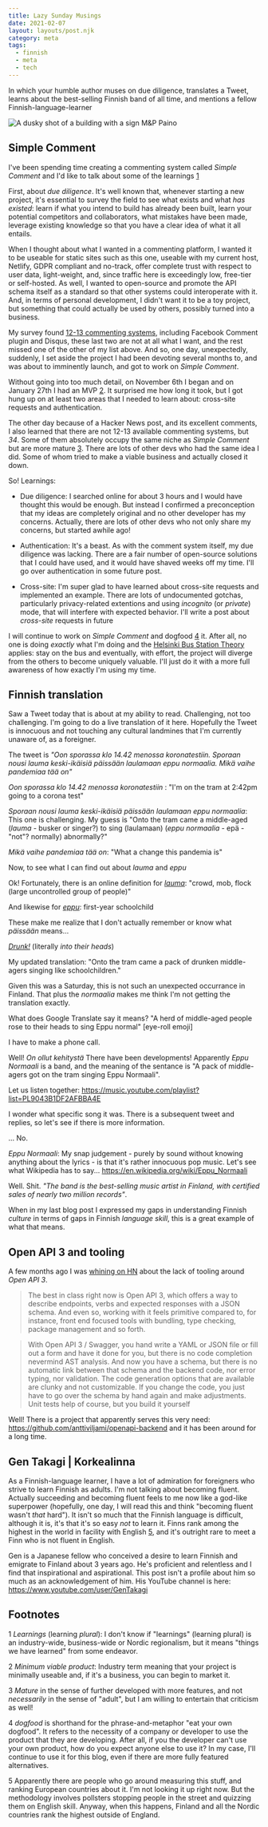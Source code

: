 ```yaml
---
title: Lazy Sunday Musings
date: 2021-02-07
layout: layouts/post.njk
category: meta
tags:
  - finnish
  - meta
  - tech
---
```


In which your humble author muses on due diligence, translates a Tweet, learns about the best-selling Finnish band of all time, and mentions a fellow Finnish-language-learner

![A dusky shot of a building with a sign M&P Paino](/img/paino.jpg)

## Simple Comment

I've been spending time creating a commenting system called _Simple Comment_ and I'd like to talk about some of the learnings [1](#learnings-def)

First, about _due diligence_. It's well known that, whenever starting a new project, it's essential to survey the field to see what exists and what _has existed_: learn if what you intend to build has already been built, learn your potential competitors and collaborators, what mistakes have been made, leverage existing knowledge so that you have a clear idea of what it all entails.

When I thought about what I wanted in a commenting platform, I wanted it to be useable for static sites such as this one, useable with my current host, Netlify, GDPR compliant and no-track, offer complete trust with respect to user data, light-weight, and, since traffic here is exceedingly low, free-tier or self-hosted. As well, I wanted to open-source and promote the API schema itself as a standard so that other systems could interoperate with it. And, in terms of personal development, I didn't want it to be a toy project, but something that could actually be used by others, possibly turned into a business.

My survey found [12-13 commenting systems](https://github.com/rendall/simple-comment/commit/fedbeb91890263c3b783c92402ee97058e518f9b#diff-b335630551682c19a781afebcf4d07bf978fb1f8ac04c6bf87428ed5106870f5R198), including Facebook Comment plugin and Disqus, these last two are not at all what I want, and the rest missed one of the other of my list above. And so, one day, unexpectedly, suddenly, I set aside the project I had been devoting several months to, and was about to imminently launch, and got to work on _Simple Comment_.

Without going into too much detail, on November 6th I began and on January 27th I had an MVP [2](#mvp-def). It surprised me how long it took, but I got hung up on at least two areas that I needed to learn about: cross-site requests and authentication.

The other day because of a Hacker News post, and its excellent comments, I also learned that there are not 12-13 available commenting systems, but _34_. Some of them absolutely occupy the same niche as _Simple Comment_ but are more mature [3](#mature-def). There are lots of other devs who had the same idea I did. Some of whom tried to make a viable business and actually closed it down.

So! Learnings:

- Due diligence: I searched online for about 3 hours and I would have thought this would be enough. But instead I confirmed a preconception that my ideas are completely original and no other developer has my concerns. Actually, there are lots of other devs who not only share my concerns, but started awhile ago!

- Authentication: It's a beast. As with the comment system itself, my due diligence was lacking. There are a fair number of open-source solutions that I could have used, and it would have shaved weeks off my time. I'll go over authentication in some future post.

- Cross-site: I'm super glad to have learned about cross-site requests and implemented an example. There are lots of undocumented gotchas, particularly privacy-related extentions and using _incognito_ (or _private_) mode, that will interfere with expected behavior. I'll write a post about _cross-site_ requests in future

I will continue to work on _Simple Comment_ and dogfood [4](#def-dogfood) it. After all, no one is doing _exactly_ what I'm doing and the [Helsinki Bus Station Theory](http://www.fotocommunity.com/info/Helsinki_Bus_Station_Theory) applies: stay on the bus and eventually, with effort, the project will diverge from the others to become uniquely valuable. I'll just do it with a more full awareness of how exactly I'm using my time.

## Finnish translation

Saw a Tweet today that is about at my ability to read. Challenging, not too challenging. I'm going to do a live translation of it here. Hopefully the Tweet is innocuous and not touching any cultural landmines that I'm currently unaware of, as a foreigner.

The tweet is _"Oon sporassa klo 14.42 menossa koronatestiin. Sporaan nousi lauma keski-ikäisiä päissään laulamaan eppu normaalia. Mikä vaihe pandemiaa tää on"_

_Oon sporassa klo 14.42 menossa koronatestiin_ : "I'm on the tram at 2:42pm going to a corona test"

_Sporaan nousi lauma keski-ikäisiä päissään laulamaan eppu normaalia_: This one is challenging. My guess is "Onto the tram came a middle-aged (_lauma_ - busker or singer?) to sing (laulamaan) (_eppu normaalia_ - epä - "not"? normally) abnormally?"

_Mikä vaihe pandemiaa tää on_: "What a change this pandemia is"

Now, to see what I can find out about _lauma_ and _eppu_

Ok! Fortunately, there is an online definition for [_lauma_](https://en.wiktionary.org/wiki/lauma#Noun): "crowd, mob, flock (large uncontrolled group of people)"

And likewise for [_eppu_](https://en.wiktionary.org/wiki/eppu#Noun): first-year schoolchild

These make me realize that I don't actually remember or know what _päissään_ means...

[_Drunk!_](https://en.wiktionary.org/wiki/p%C3%A4iss%C3%A4%C3%A4n#Adverb) (literally _into their heads_)

My updated translation: "Onto the tram came a pack of drunken middle-agers singing like schoolchildren."

Given this was a Saturday, this is not such an unexpected occurrance in Finland. That plus the _normaalia_ makes me think I'm not getting the translation exactly.

What does Google Translate say it means? "A herd of middle-aged people rose to their heads to sing Eppu normal" [eye-roll emoji]

I have to make a phone call.

Well! _On ollut kehitystä_ There have been developments! Apparently _Eppu Normaali_ is a band, and the meaning of the sentance is "A pack of middle-agers got on the tram singing Eppu Normaali".

Let us listen together: <https://music.youtube.com/playlist?list=PL9043B1DF2AFBBA4E>

I wonder what specific song it was. There is a subsequent tweet and replies, so let's see if there is more information.

... No.

_Eppu Normaali_: My snap judgement - purely by sound without knowing anything about the lyrics - is that it's rather innocuous pop music. Let's see what Wikipedia has to say... <https://en.wikipedia.org/wiki/Eppu_Normaali>

Well. Shit. _"The band is the best-selling music artist in Finland, with certified sales of nearly two million records"_.

When in my last blog post I expressed my gaps in understanding Finnish _culture_ in terms of gaps in Finnish _language skill_, this is a great example of what that means.

## Open API 3 and tooling

A few months ago I was [whining on HN](https://news.ycombinator.com/item?id=25088348) about the lack of tooling around _Open API 3_.

> The best in class right now is Open API 3, which offers a way to describe endpoints, verbs and expected responses with a JSON schema. And even so, working with it feels primitive compared to, for instance, front end focused tools with bundling, type checking, package management and so forth.

> With Open API 3 / Swagger, you hand write a YAML or JSON file or fill out a form and have it done for you, but there is no code completion nevermind AST analysis. And now you have a schema, but there is no automatic link between that schema and the backend code, nor error typing, nor validation. The code generation options that are available are clunky and not customizable. If you change the code, you just have to go over the schema by hand again and make adjustments. Unit tests help of course, but you build it yourself

Well! There is a project that apparently serves this very need: <https://github.com/anttiviljami/openapi-backend> and it has been around for a long time.

## Gen Takagi | Korkealinna

As a Finnish-language learner, I have a lot of admiration for foreigners who strive to learn Finnish as adults. I'm not talking about becoming fluent. Actually succeeding and becoming fluent feels to me now like a god-like superpower (hopefully, one day, I will read this and think "becoming fluent wasn't _that_ hard"). It isn't so much that the Finnish language is difficult, although it is, it's that it's so easy _not_ to learn it. Finns rank among the highest in the world in facility with English [5](#finglish), and it's outright rare to meet a Finn who is not fluent in English.

Gen is a Japanese fellow who conceived a desire to learn Finnish and emigrate to Finland about 3 years ago. He's proficient and relentless and I find that inspirational and aspirational. This post isn't a profile about him so much as an acknowledgement of him. His YouTube channel is here: <https://www.youtube.com/user/GenTakagi>

## Footnotes

1 <a id="learnings-def"></a>
_Learnings_ (learning _plural_): I don't know if "learnings" (learning plural) is an industry-wide, business-wide or Nordic regionalism, but it means "things we have learned" from some endeavor.

2 <a id="mvp-def"></a>
_Minimum viable product_: Industry term meaning that your project is minimally useable and, if it's a business, you can begin to market it.

3 <a id="mature-def"></a>
_Mature_ in the sense of further developed with more features, and not _necessarily_ in the sense of "adult", but I am willing to entertain that criticism as well!

4 <a id="dogfood-def"></a>
_dogfood_ is shorthand for the phrase-and-metaphor "eat your own dogfood". It refers to the necessity of a company or developer to use the product that they are developing. After all, if you the developer can't use your own product, how do you expect anyone else to use it? In my case, I'll continue to use it for this blog, even if there are more fully featured alternatives.

5 <a id="finglish"></a>
Apparently there are people who go around measuring this stuff, and ranking European countries about it. I'm not looking it up right now. But the methodology involves pollsters stopping people in the street and quizzing them on English skill. Anyway, when this happens, Finland and all the Nordic countries rank the highest outside of England.
